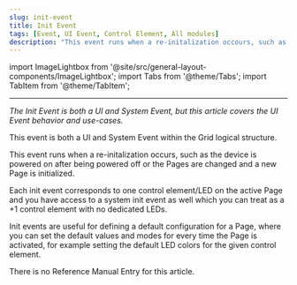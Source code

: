 ```yaml
---
slug: init-event
title: Init Event
tags: [Event, UI Event, Control Element, All modules]
description: "This event runs when a re-initalization occours, such as the device is powered on after being powered off or the Pages are changed and a new Page is initialized."
--- 
```


import ImageLightbox from '@site/src/general-layout-components/ImageLightbox';
import Tabs from '@theme/Tabs';
import TabItem from '@theme/TabItem';

---

<Tabs>
  <TabItem value="About UI Init Event" label="About UI Init Event" default>


*The Init Event is both a UI and System Event, but this article covers the UI Event behavior and use-cases.*

This event is both a UI and System Event within the Grid logical structure.

This event runs when a re-initalization occurs, such as the device is powered on after being powered off or the Pages are changed and a new Page is initialized.

Each init event corresponds to one control element/LED on the active Page and you have access to a system init event as well which you can treat as a +1 control element with no dedicated LEDs.

Init events are useful for defining a default configuration for a Page, where you can set the default values and modes for every time the Page is activated, for example setting the default LED colors for the given control element.

  </TabItem>
  <TabItem value="Reference Manual Entry" label="Reference Manual Entry">


There is no Reference Manual Entry for this article.



  </TabItem>
</Tabs>



